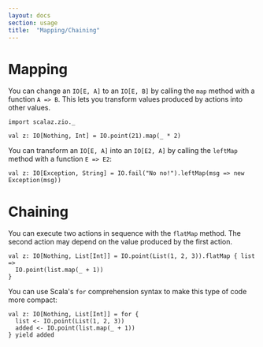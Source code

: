 ```yaml
---
layout: docs
section: usage
title:  "Mapping/Chaining"
---
```


# Mapping

You can change an `IO[E, A]` to an `IO[E, B]` by calling the `map` method with a function `A => B`. This lets you transform values produced by actions into other values.

```tut:silent
import scalaz.zio._

val z: IO[Nothing, Int] = IO.point(21).map(_ * 2)
```

You can transform an `IO[E, A]` into an `IO[E2, A]` by calling the `leftMap` method with a function `E => E2`:

```tut:silent
val z: IO[Exception, String] = IO.fail("No no!").leftMap(msg => new Exception(msg))
```

# Chaining

You can execute two actions in sequence with the `flatMap` method. The second action may depend on the value produced by the first action.

```tut:silent
val z: IO[Nothing, List[Int]] = IO.point(List(1, 2, 3)).flatMap { list =>
  IO.point(list.map(_ + 1))
}
```

You can use Scala's `for` comprehension syntax to make this type of code more compact:

```tut:silent
val z: IO[Nothing, List[Int]] = for {
  list <- IO.point(List(1, 2, 3))
  added <- IO.point(list.map(_ + 1))
} yield added
```
